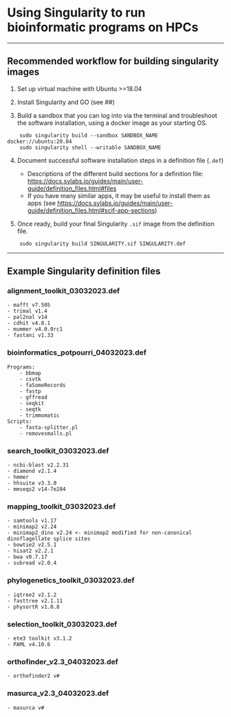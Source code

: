 # Using Singularity to run bioinformatic programs on HPCs
---

## Recommended workflow for building singularity images

1. Set up virtual machine with Ubuntu >=18.04


2. Install Singularity and GO (see ##)


3. Build a sandbox that you can log into via the terminal and troubleshoot the software installation, using a docker image as your starting OS.

```
    sudo singularity build --sandbox SANDBOX_NAME docker://ubuntu:20.04
    sudo singularity shell --writable SANDBOX_NAME
```
4. Document successful software installation steps in a definition file (`.def`)
    - Descriptions of the different build sections for a definition file: https://docs.sylabs.io/guides/main/user-guide/definition_files.html#files
    - If you have many similar apps, it may be useful to install them as apps (see https://docs.sylabs.io/guides/main/user-guide/definition_files.html#scif-app-sections)
    
    
5. Once ready, build your final Singularity `.sif` image from the definition file.

```
    sudo singularity build SINGULARITY.sif SINGULARITY.def
```

--- 
## Example Singularity definition files

### alignment_toolkit_03032023.def
    - mafft v7.505
    - trimal v1.4
    - pal2nal v14
    - cdhit v4.8.1
    - mummer v4.0.0rc1
    - fastani v1.33
    
### bioinformatics_potpourri_04032023.def
    Programs:
        - bbmap
        - csvtk
        - faSomeRecords
        - fastp
        - gffread
        - seqkit
        - seqtk
        - trimmomatic
    Scripts:
        - fasta-splitter.pl
        - removesmalls.pl
    
### search_toolkit_03032023.def
    - ncbi-blast v2.2.31
    - diamond v2.1.4
    - hmmer
    - hhsuite v3.3.0
    - mmseqs2 v14-7e284

### mapping_toolkit_03032023.def
    - samtools v1.17
    - minimap2 v2.24
    - minimap2_dino v2.24 <- minimap2 modified for non-canonical dinoflagellate splice sites
    - bowtie2 v2.5.1
    - hisat2 v2.2.1
    - bwa v0.7.17
    - subread v2.0.4

### phylogenetics_toolkit_03032023.def
    - iqtree2 v2.1.2
    - fasttree v2.1.11
    - physortR v1.0.8
    
### selection_toolkit_03032023.def
    - ete3 toolkit v3.1.2
    - PAML v4.10.6

### orthofinder_v2.3_04032023.def
    - orthofinder2 v#

### masurca_v2.3_04032023.def
    - masurca v#
